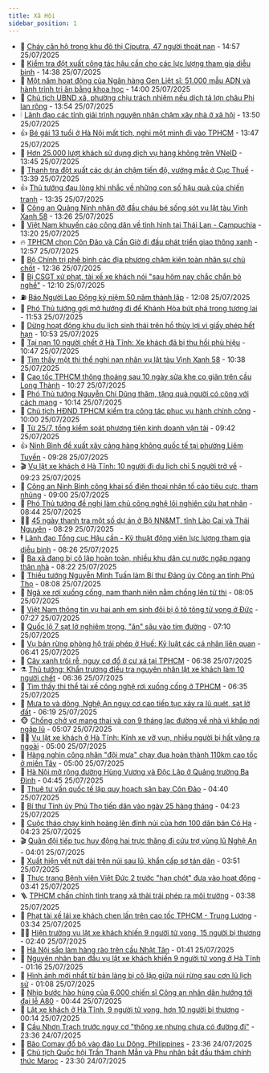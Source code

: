```yaml
---
title: Xã Hội
sidebar_position: 1
---
```


<!-- dantri-xa-hoi:START -->
- 🫣 [Cháy căn hộ trong khu đô thị Ciputra, 47 người thoát nạn](https://dantri.com.vn/xa-hoi/chay-can-ho-trong-khu-do-thi-ciputra-47-nguoi-thoat-nan-20250725215249341.htm) - 14:57 25/07/2025
- 💼 [Kiểm tra đột xuất công tác hậu cần cho các lực lượng tham gia diễu binh](https://dantri.com.vn/xa-hoi/kiem-tra-dot-xuat-cong-tac-hau-can-cho-cac-luc-luong-tham-gia-dieu-binh-20250725212122835.htm) - 14:38 25/07/2025
- 🎊 [Một năm hoạt động của Ngân hàng Gen Liệt sĩ: 51.000 mẫu ADN và hành trình tri ân bằng khoa học](https://dantri.com.vn/xa-hoi/mot-nam-hoat-dong-cua-ngan-hang-gen-liet-si-51000-mau-adn-va-hanh-trinh-tri-an-bang-khoa-hoc-20250725203555741.htm) - 14:00 25/07/2025
- 🙉 [Chủ tịch UBND xã, phường chịu trách nhiệm nếu dịch tả lợn châu Phi lan rộng](https://dantri.com.vn/xa-hoi/chu-tich-ubnd-xa-phuong-chiu-trach-nhiem-neu-dich-ta-lon-chau-phi-lan-rong-20250725201942614.htm) - 13:54 25/07/2025
- 🕯 [Lãnh đạo các tỉnh giải trình nguyên nhân chậm xây nhà ở xã hội](https://dantri.com.vn/xa-hoi/lanh-dao-cac-tinh-giai-trinh-nguyen-nhan-cham-xay-nha-o-xa-hoi-20250725201121310.htm) - 13:50 25/07/2025
- 👍 [Bé gái 13 tuổi ở Hà Nội mất tích, nghi một mình đi vào TPHCM](https://dantri.com.vn/xa-hoi/be-gai-13-tuoi-o-ha-noi-mat-tich-nghi-mot-minh-di-vao-tphcm-20250725203621368.htm) - 13:47 25/07/2025
- 🤖 [Hơn 25.000 lượt khách sử dụng dịch vụ hàng không trên VNeID](https://dantri.com.vn/xa-hoi/hon-25000-luot-khach-su-dung-dich-vu-hang-khong-tren-vneid-20250725202011261.htm) - 13:45 25/07/2025
- 🙉 [Thanh tra đột xuất các dự án chậm tiến độ, vướng mắc ở Cục Thuế](https://dantri.com.vn/xa-hoi/thanh-tra-dot-xuat-cac-du-an-cham-tien-do-vuong-mac-o-cuc-thue-20250725201323906.htm) - 13:39 25/07/2025
- 👍 [Thủ tướng đau lòng khi nhắc về những con số hậu quả của chiến tranh](https://dantri.com.vn/xa-hoi/thu-tuong-dau-long-khi-nhac-ve-nhung-con-so-hau-qua-cua-chien-tranh-20250725200301816.htm) - 13:35 25/07/2025
- 🗽 [Công an Quảng Ninh nhận đỡ đầu cháu bé sống sót vụ lật tàu Vịnh Xanh 58](https://dantri.com.vn/xa-hoi/cong-an-quang-ninh-nhan-do-dau-chau-be-song-sot-vu-lat-tau-vinh-xanh-58-20250725194429592.htm) - 13:26 25/07/2025
- 🗽 [Việt Nam khuyến cáo công dân về tình hình tại Thái Lan - Campuchia](https://dantri.com.vn/xa-hoi/viet-nam-khuyen-cao-cong-dan-ve-tinh-hinh-tai-thai-lan-campuchia-20250725195518298.htm) - 13:20 25/07/2025
- 🔥 [TPHCM chọn Côn Đảo và Cần Giờ đi đầu phát triển giao thông xanh](https://dantri.com.vn/xa-hoi/tphcm-chon-con-dao-va-can-gio-di-dau-phat-trien-giao-thong-xanh-20250725181423148.htm) - 12:57 25/07/2025
- 🦒 [Bộ Chính trị phê bình các địa phương chậm kiện toàn nhân sự chủ chốt](https://dantri.com.vn/xa-hoi/bo-chinh-tri-phe-binh-cac-dia-phuong-cham-kien-toan-nhan-su-chu-chot-20250725193009130.htm) - 12:36 25/07/2025
- 🧐 [Bị CSGT xử phạt, tài xế xe khách nói &quot;sau hôm nay chắc chắn bỏ nghề&quot;](https://dantri.com.vn/xa-hoi/bi-csgt-xu-phat-tai-xe-xe-khach-noi-sau-hom-nay-chac-chan-bo-nghe-20250725190540539.htm) - 12:10 25/07/2025
- ⛽️ [Báo Người Lao Động kỷ niệm 50 năm thành lập](https://dantri.com.vn/xa-hoi/bao-nguoi-lao-dong-ky-niem-50-nam-thanh-lap-20250725182356540.htm) - 12:08 25/07/2025
- 🚀 [Phó Thủ tướng gợi mở hướng đi để Khánh Hòa bứt phá trong tương lai](https://dantri.com.vn/xa-hoi/pho-thu-tuong-goi-mo-huong-di-de-khanh-hoa-but-pha-trong-tuong-lai-20250725183930990.htm) - 11:53 25/07/2025
- 🦒 [Dừng hoạt động khu du lịch sinh thái trên hồ thủy lợi vì giấy phép hết hạn](https://dantri.com.vn/xa-hoi/dung-hoat-dong-khu-du-lich-sinh-thai-tren-ho-thuy-loi-vi-giay-phep-het-han-20250725174425052.htm) - 10:53 25/07/2025
- 🦅 [Tại nạn 10 người chết ở Hà Tĩnh: Xe khách đã bị thu hồi phù hiệu](https://dantri.com.vn/xa-hoi/tai-nan-10-nguoi-chet-o-ha-tinh-xe-khach-da-bi-thu-hoi-phu-hieu-20250725173108352.htm) - 10:47 25/07/2025
- 🚀 [Tìm thấy một thi thể nghi nạn nhân vụ lật tàu Vịnh Xanh 58](https://dantri.com.vn/xa-hoi/tim-thay-mot-thi-the-nghi-nan-nhan-vu-lat-tau-vinh-xanh-58-20250725172818322.htm) - 10:38 25/07/2025
- 🦅 [Cao tốc TPHCM thông thoáng sau 10 ngày sửa khe co giãn trên cầu Long Thành](https://dantri.com.vn/xa-hoi/cao-toc-tphcm-thong-thoang-sau-10-ngay-sua-khe-co-gian-tren-cau-long-thanh-20250725160052007.htm) - 10:27 25/07/2025
- 🤠 [Phó Thủ tướng Nguyễn Chí Dũng thăm, tặng quà người có công với cách mạng](https://dantri.com.vn/xa-hoi/pho-thu-tuong-nguyen-chi-dung-tham-tang-qua-nguoi-co-cong-voi-cach-mang-20250725154714559.htm) - 10:14 25/07/2025
- 💄 [Chủ tịch HĐND TPHCM kiểm tra công tác phục vụ hành chính công](https://dantri.com.vn/xa-hoi/chu-tich-hdnd-tphcm-kiem-tra-cong-tac-phuc-vu-hanh-chinh-cong-20250725123456798.htm) - 10:00 25/07/2025
- 🥷 [Từ 25/7, tổng kiểm soát phương tiện kinh doanh vận tải](https://dantri.com.vn/xa-hoi/tu-257-tong-kiem-soat-phuong-tien-kinh-doanh-van-tai-20250725163703083.htm) - 09:42 25/07/2025
- 👍 [Ninh Bình đề xuất xây cảng hàng không quốc tế tại phường Liêm Tuyền](https://dantri.com.vn/xa-hoi/ninh-binh-de-xuat-xay-cang-hang-khong-quoc-te-tai-phuong-liem-tuyen-20250725161803109.htm) - 09:28 25/07/2025
- 🎬 [Vụ lật xe khách ở Hà Tĩnh: 10 người đi du lịch chỉ 5 người trở về](https://dantri.com.vn/xa-hoi/vu-lat-xe-khach-o-ha-tinh-10-nguoi-di-du-lich-chi-5-nguoi-tro-ve-20250725155202365.htm) - 09:23 25/07/2025
- 🦒 [Công an Ninh Bình công khai số điện thoại nhận tố cáo tiêu cực, tham nhũng](https://dantri.com.vn/xa-hoi/cong-an-ninh-binh-cong-khai-so-dien-thoai-nhan-to-cao-tieu-cuc-tham-nhung-20250725154401355.htm) - 09:00 25/07/2025
- 🌊 [Phó Thủ tướng đề nghị làm chủ công nghệ lõi nghiên cứu hạt nhân](https://dantri.com.vn/xa-hoi/pho-thu-tuong-de-nghi-lam-chu-cong-nghe-loi-nghien-cuu-hat-nhan-20250725145258194.htm) - 08:44 25/07/2025
- 🧑‍💻 [45 ngày thanh tra một số dự án ở Bộ NN&amp;MT, tỉnh Lào Cai và Thái Nguyên](https://dantri.com.vn/xa-hoi/45-ngay-thanh-tra-mot-so-du-an-o-bo-nnmt-tinh-lao-cai-va-thai-nguyen-20250725152638387.htm) - 08:29 25/07/2025
- 🕴 [Lãnh đạo Tổng cục Hậu cần - Kỹ thuật động viên lực lượng tham gia diễu binh](https://dantri.com.vn/xa-hoi/lanh-dao-tong-cuc-hau-can-ky-thuat-dong-vien-luc-luong-tham-gia-dieu-binh-20250725145518132.htm) - 08:26 25/07/2025
- 🤔 [Ba xã đang bị cô lập hoàn toàn, nhiều khu dân cư nước ngập ngang thân nhà](https://dantri.com.vn/xa-hoi/ba-xa-dang-bi-co-lap-hoan-toan-nhieu-khu-dan-cu-nuoc-ngap-ngang-than-nha-20250725150305934.htm) - 08:22 25/07/2025
- 💄 [Thiếu tướng Nguyễn Minh Tuấn làm Bí thư Đảng ủy Công an tỉnh Phú Thọ](https://dantri.com.vn/xa-hoi/thieu-tuong-nguyen-minh-tuan-lam-bi-thu-dang-uy-cong-an-tinh-phu-tho-20250725150318517.htm) - 08:08 25/07/2025
- 🧠 [Ngã xe rơi xuống cống, nam thanh niên nằm chồng lên tử thi](https://dantri.com.vn/xa-hoi/nga-xe-roi-xuong-cong-nam-thanh-nien-nam-chong-len-tu-thi-20250725145149463.htm) - 08:05 25/07/2025
- 🦣 [Việt Nam thông tin vụ hai anh em sinh đôi bị ô tô tông tử vong ở Đức](https://dantri.com.vn/xa-hoi/viet-nam-thong-tin-vu-hai-anh-em-sinh-doi-bi-o-to-tong-tu-vong-o-duc-20250725141835352.htm) - 07:27 25/07/2025
- 💫 [Quốc lộ 7 sạt lở nghiêm trọng, &quot;ăn&quot; sâu vào tim đường](https://dantri.com.vn/xa-hoi/quoc-lo-7-sat-lo-nghiem-trong-an-sau-vao-tim-duong-20250725101606137.htm) - 07:10 25/07/2025
- 🚀 [Vụ bán rừng phòng hộ trái phép ở Huế: Kỷ luật các cá nhân liên quan](https://dantri.com.vn/xa-hoi/vu-ban-rung-phong-ho-trai-phep-o-hue-ky-luat-cac-ca-nhan-lien-quan-20250725131012328.htm) - 06:41 25/07/2025
- 🤔 [Cây xanh trồi rễ, nguy cơ đổ ở cư xá tại TPHCM](https://dantri.com.vn/xa-hoi/cay-xanh-troi-re-nguy-co-do-o-cu-xa-tai-tphcm-20250725120402719.htm) - 06:38 25/07/2025
- ⚗️ [Thủ tướng: Khẩn trương điều tra nguyên nhân lật xe khách làm 10 người chết](https://dantri.com.vn/xa-hoi/thu-tuong-khan-truong-dieu-tra-nguyen-nhan-lat-xe-khach-lam-10-nguoi-chet-20250725132521696.htm) - 06:36 25/07/2025
- 🫶 [Tìm thấy thi thể tài xế công nghệ rơi xuống cống ở TPHCM](https://dantri.com.vn/xa-hoi/tim-thay-thi-the-tai-xe-cong-nghe-roi-xuong-cong-o-tphcm-20250725132131170.htm) - 06:35 25/07/2025
- 🌮 [Mưa to và dông, Nghệ An nguy cơ cao tiếp tục xảy ra lũ quét, sạt lở đất](https://dantri.com.vn/xa-hoi/mua-to-va-dong-nghe-an-nguy-co-cao-tiep-tuc-xay-ra-lu-quet-sat-lo-dat-20250725121734179.htm) - 06:19 25/07/2025
- 🐵 [Chồng chở vợ mang thai và con 9 tháng lạc đường về nhà vì khắp nơi ngập lũ](https://dantri.com.vn/xa-hoi/chong-cho-vo-mang-thai-va-con-9-thang-lac-duong-ve-nha-vi-khap-noi-ngap-lu-20250725114000062.htm) - 05:07 25/07/2025
- 🧑‍🏫 [Vụ lật xe khách ở Hà Tĩnh: Kính xe vỡ vụn, nhiều người bị hất văng ra ngoài](https://dantri.com.vn/xa-hoi/vu-lat-xe-khach-o-ha-tinh-kinh-xe-vo-vun-nhieu-nguoi-bi-hat-vang-ra-ngoai-20250725115030376.htm) - 05:00 25/07/2025
- 💫 [Hàng nghìn công nhân &quot;đội mưa&quot; chạy đua hoàn thành 110km cao tốc ở miền Tây](https://dantri.com.vn/xa-hoi/hang-nghin-cong-nhan-doi-mua-chay-dua-hoan-thanh-110km-cao-toc-o-mien-tay-20250724082122612.htm) - 05:00 25/07/2025
- 🦩 [Hà Nội mở rộng đường Hùng Vương và Độc Lập ở Quảng trường Ba Đình](https://dantri.com.vn/xa-hoi/ha-noi-mo-rong-duong-hung-vuong-va-doc-lap-o-quang-truong-ba-dinh-20250725112458320.htm) - 04:45 25/07/2025
- 🦄 [Thuê tư vấn quốc tế lập quy hoạch sân bay Côn Đảo](https://dantri.com.vn/xa-hoi/thue-tu-van-quoc-te-lap-quy-hoach-san-bay-con-dao-20250725112949113.htm) - 04:40 25/07/2025
- 💂 [Bí thư Tỉnh ủy Phú Thọ tiếp dân vào ngày 25 hàng tháng](https://dantri.com.vn/xa-hoi/bi-thu-tinh-uy-phu-tho-tiep-dan-vao-ngay-25-hang-thang-20250725104226048.htm) - 04:23 25/07/2025
- 💄 [Cuộc tháo chạy kinh hoàng lên đỉnh núi của hơn 100 dân bản Có Hạ](https://dantri.com.vn/xa-hoi/cuoc-thao-chay-kinh-hoang-len-dinh-nui-cua-hon-100-dan-ban-co-ha-20250725101902822.htm) - 04:23 25/07/2025
- 🎬 [Quân đội tiếp tục huy động hai trực thăng đi cứu trợ vùng lũ Nghệ An](https://dantri.com.vn/xa-hoi/quan-doi-tiep-tuc-huy-dong-hai-truc-thang-di-cuu-tro-vung-lu-nghe-an-20250725104649563.htm) - 04:01 25/07/2025
- 👀 [Xuất hiện vết nứt dài trên núi sau lũ, khẩn cấp sơ tán dân](https://dantri.com.vn/xa-hoi/xuat-hien-vet-nut-dai-tren-nui-sau-lu-khan-cap-so-tan-dan-20250725103332096.htm) - 03:51 25/07/2025
- 💃 [Thực trạng Bệnh viện Việt Đức 2 trước &quot;hạn chót&quot; đưa vào hoạt động](https://dantri.com.vn/xa-hoi/thuc-trang-benh-vien-viet-duc-2-truoc-han-chot-dua-vao-hoat-dong-20250725094524184.htm) - 03:41 25/07/2025
- 🪜 [TPHCM chấn chỉnh tình trạng xả thải trái phép ra môi trường](https://dantri.com.vn/xa-hoi/tphcm-chan-chinh-tinh-trang-xa-thai-trai-phep-ra-moi-truong-20250725102304465.htm) - 03:38 25/07/2025
- 📝 [Phạt tài xế lái xe khách chen lấn trên cao tốc TPHCM - Trung Lương](https://dantri.com.vn/xa-hoi/phat-tai-xe-lai-xe-khach-chen-lan-tren-cao-toc-tphcm-trung-luong-20250725094844011.htm) - 03:34 25/07/2025
- 🧑‍💻 [Hiện trường vụ lật xe khách khiến 9 người tử vong, 15 người bị thương](https://dantri.com.vn/xa-hoi/hien-truong-vu-lat-xe-khach-khien-9-nguoi-tu-vong-15-nguoi-bi-thuong-20250725092450241.htm) - 02:40 25/07/2025
- 👺 [Hà Nội sắp làm hàng rào trên cầu Nhật Tân](https://dantri.com.vn/xa-hoi/ha-noi-sap-lam-hang-rao-tren-cau-nhat-tan-20250725082315119.htm) - 01:41 25/07/2025
- 🌮 [Nguyên nhân ban đầu vụ lật xe khách khiến 9 người tử vong ở Hà Tĩnh](https://dantri.com.vn/xa-hoi/nguyen-nhan-ban-dau-vu-lat-xe-khach-khien-9-nguoi-tu-vong-o-ha-tinh-20250725081517957.htm) - 01:16 25/07/2025
- 🤭 [Hình ảnh mới nhất từ bản làng bị cô lập giữa núi rừng sau cơn lũ lịch sử](https://dantri.com.vn/xa-hoi/hinh-anh-moi-nhat-tu-ban-lang-bi-co-lap-giua-nui-rung-sau-con-lu-lich-su-20250724214208010.htm) - 01:08 25/07/2025
- 💪 [Nhịp bước hào hùng của 6.000 chiến sĩ Công an nhân dân hướng tới đại lễ A80](https://dantri.com.vn/xa-hoi/nhip-buoc-hao-hung-cua-6000-chien-si-cong-an-nhan-dan-huong-toi-dai-le-a80-20250724211524649.htm) - 00:44 25/07/2025
- 🧰 [Lật xe khách ở Hà Tĩnh, 9 người tử vong, hơn 10 người bị thương](https://dantri.com.vn/xa-hoi/lat-xe-khach-o-ha-tinh-9-nguoi-tu-vong-hon-10-nguoi-bi-thuong-20250725071002904.htm) - 00:14 25/07/2025
- 🤡 [Cầu Nhơn Trạch trước nguy cơ &quot;thông xe nhưng chưa có đường đi&quot;](https://dantri.com.vn/xa-hoi/cau-nhon-trach-truoc-nguy-co-thong-xe-nhung-chua-co-duong-di-20250724232553741.htm) - 23:36 24/07/2025
- 🦆 [Bão Comay đổ bộ vào đảo Lu Dông, Philippines](https://dantri.com.vn/xa-hoi/bao-comay-do-bo-vao-dao-lu-dong-philippines-20250725063303834.htm) - 23:36 24/07/2025
- 🦍 [Chủ tịch Quốc hội Trần Thanh Mẫn và Phu nhân bắt đầu thăm chính thức Maroc](https://dantri.com.vn/xa-hoi/chu-tich-quoc-hoi-tran-thanh-man-va-phu-nhan-bat-dau-tham-chinh-thuc-maroc-20250725063038231.htm) - 23:30 24/07/2025<!-- dantri-xa-hoi:END -->
